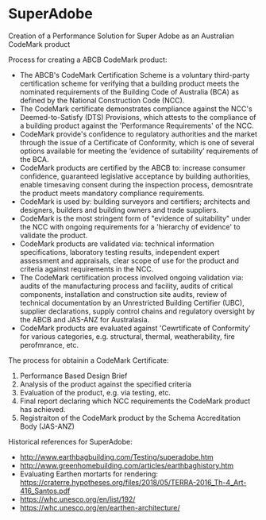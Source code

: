 # SuperAdobe
Creation of a Performance Solution for Super Adobe as an Australian CodeMark product


Process for creating a ABCB CodeMark product:

  - The ABCB's CodeMark Certification Scheme is a voluntary third-party certification scheme for verifying that a building product meets the nominated requirements of the Building Code of Australia (BCA) as defined by the National Construction Code (NCC). 
  - The CodeMark certificate demonstrates compliance against the NCC's Deemed-to-Satisfy (DTS) Provisions, which attests to the compliance of a building product against the 'Performance Requirements' of the NCC. 
  - CodeMark provide's confidence to regulatory authorities and the market through the issue of a Certificate of Conformity, which is one of several options available for meeting the ‘evidence of suitability’ requirements of the BCA. 
  - CodeMark products are certified by the ABCB to: increase consumer confidence, guaranteed legislative acceptance by building authorities, enable timesaving consent during the inspection process, demosntrate the product meets mandatory compliance requirements.
  - CodeMark is used by: building surveyors and certifiers;  architects and designers, builders and building owners and trade suppliers.
  - CodeMark is the most stringent form of "evidence of suitability" under the NCC with ongoing requirements for a 'hierarchy of evidence' to validate the product.
  - CodeMark products are validated via: technical information specifications, laboratory testing results, independent expert assessment and appraisals, clear scope of use for the product and criteria against requirements in the NCC.
  - The CodeMark certification process involved ongoing validation via: audits of the manufacturing process and facility, audits of critical components, installation and construction site audits, review of technical documentation by an Unrestricted Building Certifier (UBC), supplier declarations, supply control chains and regulatory oversight by the ABCB and JAS-ANZ for Australasia.
  - CodeMark products are evaluated against 'Cewrtificate of Conformity' for various categories, e.g. structural, thermal, weatherability, fire perofmrance, etc.

The process for obtainin a CodeMark Certificate:

 1. Performance Based Design Brief
 2. Analysis of the product against the specified criteria
 3. Evaluation of the product, e.g. via testing, etc.
 4. Final report declaring which NCC requirements the CodeMark product has achieved.
 5. Registraiton of the CodeMark product by the Schema Accreditation Body (JAS-ANZ)

Historical references for SuperAdobe:
 - http://www.earthbagbuilding.com/Testing/superadobe.htm
 - http://www.greenhomebuilding.com/articles/earthbaghistory.htm
 - Evaluating Earthen mortarts for rendering: https://craterre.hypotheses.org/files/2018/05/TERRA-2016_Th-4_Art-416_Santos.pdf
 - https://whc.unesco.org/en/list/192/
 - https://whc.unesco.org/en/earthen-architecture/

